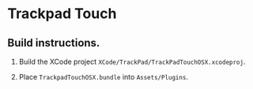# Trackpad Touch

## Build instructions.

1. Build the XCode project `XCode/TrackPad/TrackPadTouchOSX.xcodeproj`.

2. Place `TrackpadTouchOSX.bundle` into `Assets/Plugins`.

